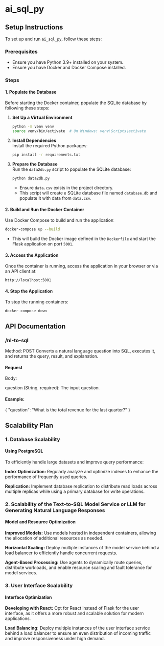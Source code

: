 # ai_sql_py

## Setup Instructions

To set up and run `ai_sql_py`, follow these steps:

### Prerequisites

- Ensure you have Python 3.9+ installed on your system.
- Ensure you have Docker and Docker Compose installed.

### Steps

#### 1. Populate the Database

Before starting the Docker container, populate the SQLite database by following these steps:

1. **Set Up a Virtual Environment**  
   ```bash
   python -m venv venv
   source venv/bin/activate  # On Windows: venv\Scripts\activate
   ```

2. **Install Dependencies**  
   Install the required Python packages:
   ```bash
   pip install -r requirements.txt
   ```

3. **Prepare the Database**  
   Run the `data2db.py` script to populate the SQLite database:
   ```bash
   python data2db.py
   ```

   - Ensure `data.csv` exists in the project directory.
   - This script will create a SQLite database file named `database.db` and populate it with data from `data.csv`.

#### 2. Build and Run the Docker Container

Use Docker Compose to build and run the application:

```bash
docker-compose up --build
```

- This will build the Docker image defined in the `Dockerfile` and start the Flask application on port `5001`.

#### 3. Access the Application

Once the container is running, access the application in your browser or via an API client at:
```
http://localhost:5001
```

#### 4. Stop the Application

To stop the running containers:
```bash
docker-compose down
```

## API Documentation

### /nl-to-sql
Method: POST
Converts a natural language question into SQL, executes it, and returns the query, result, and explanation.

#### Request
Body:

question (String, required): The input question.

#### Example:

{
  "question": "What is the total revenue for the last quarter?"
}

## Scalability Plan

### 1. Database Scalability

#### Using PostgreSQL
To efficiently handle large datasets and improve query performance:

**Index Optimization:** Regularly analyze and optimize indexes to enhance the performance of frequently used queries.

**Replication:** Implement database replication to distribute read loads across multiple replicas while using a primary database for write operations.

### 2. Scalability of the Text-to-SQL Model Service or LLM for Generating Natural Language Responses

#### Model and Resource Optimization

**Improved Models:** Use models hosted in independent containers, allowing the allocation of additional resources as needed.

**Horizontal Scaling:** Deploy multiple instances of the model service behind a load balancer to efficiently handle concurrent requests.

**Agent-Based Processing:** Use agents to dynamically route queries, distribute workloads, and enable resource scaling and fault tolerance for model services.

### 3. User Interface Scalability

#### Interface Optimization

**Developing with React:** Opt for React instead of Flask for the user interface, as it offers a more robust and scalable solution for modern applications.

**Load Balancing:** Deploy multiple instances of the user interface service behind a load balancer to ensure an even distribution of incoming traffic and improve responsiveness under high demand.

